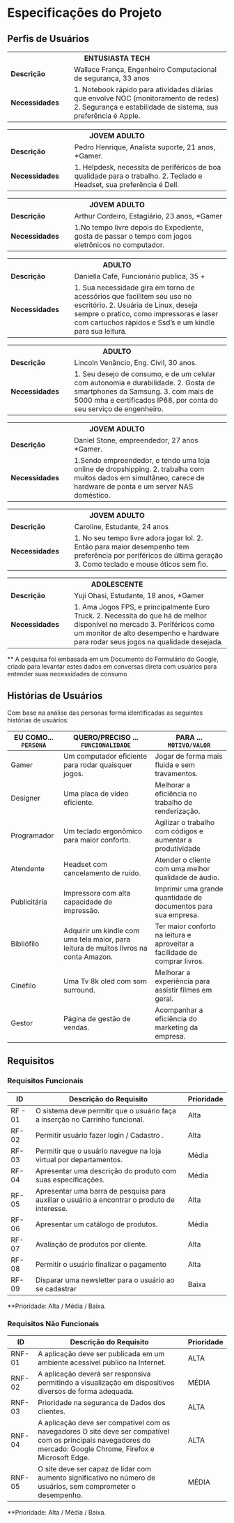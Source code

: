 # Especificações do Projeto

## Perfis de Usuários

<table>
<tbody>
<tr>
<th colspan="2">ENTUSIASTA TECH </th>
</tr>
<tr>
<td width="150px"><b>Descrição</b></td>
<td width="600px">
 Wallace França, Engenheiro Computacional de segurança, 33 anos
</td>
</tr>
<tr>
<td><b>Necessidades</b></td>
<td>
1. Notebook rápido para atividades diárias que envolve NOC (monitoramento de redes) 
2. Segurança e estabilidade de sistema, sua preferência é Apple.

</td>
</tr>
</tbody>
</table>

<table>
<tbody>
<tr>
<th colspan="2">JOVEM ADULTO </th>
</tr>
<tr>
<td width="150px"><b>Descrição</b></td>
<td width="600px">
Pedro Henrique, Analista suporte, 21 anos, *Gamer.
</td>
</tr>
<tr>
<td><b>Necessidades</b></td>
<td>
1. Helpdesk, necessita de periféricos de boa qualidade para o trabalho.
2. Teclado e Headset, sua preferência é Dell.

</td>
</tr>
</tbody>
</table>

<table>
<tbody>
<tr>
<th colspan="2">JOVEM ADULTO </th>
</tr>
<tr>
<td width="150px"><b>Descrição</b></td>
<td width="600px">
Arthur Cordeiro, Estagiário, 23 anos, *Gamer
</td>
</tr>
<tr>
<td><b>Necessidades</b></td>
<td>
1.No tempo livre depois do Expediente, gosta de passar o tempo com jogos eletrônicos no computador.

</td>
</tr>
</tbody>
</table>

<table>
<tbody>
<tr>
<th colspan="2">ADULTO </th>
</tr>
<tr>
<td width="150px"><b>Descrição</b></td>
<td width="600px">
 Daniella Café, Funcionário publica, 35 +
</td>
</tr>
<tr>
<td><b>Necessidades</b></td>
<td>
1. Sua necessidade gira em torno de acessórios que facilitem seu uso no escritório.
2. Usuária de Linux, deseja sempre o pratico, como impressoras e laser com cartuchos rápidos e Ssd’s e um kindle para sua leitura.


</td>
</tr>
</tbody>
</table>

<table>
<tbody>
<tr>
<th colspan="2">ADULTO </th>
</tr>
<tr>
<td width="150px"><b>Descrição</b></td>
<td width="600px">
Lincoln Venâncio, Eng. Civil, 30 anos.
</td>
</tr>
<tr>
<td><b>Necessidades</b></td>
<td>
1. Seu desejo de consumo, e de um celular com autonomia e durabilidade. 2. Gosta de smartphones da Samsung.
3. com mais de 5000 mha e certificados IP68, por conta do seu serviço de engenheiro.

</td>
</tr>
</tbody>
</table>

<table>
<tbody>
<tr>
<th colspan="2">JOVEM ADULTO </th>
</tr>
<tr>
<td width="150px"><b>Descrição</b></td>
<td width="600px">
Daniel Stone, empreendedor, 27 anos *Gamer.
</td>
</tr>
<tr>
<td><b>Necessidades</b></td>
<td>
1.Sendo empreendedor, e tendo uma loja online de dropshipping.
2. trabalha com muitos dados em simultâneo, carece de hardware de ponta e um server NAS doméstico.

</td>
</tr>
</tbody>
</table>

<table>
<tbody>
<tr>
<th colspan="2">JOVEM ADULTO </th>
</tr>
<tr>
<td width="150px"><b>Descrição</b></td>
<td width="600px">
Caroline, Estudante, 24 anos
</td>
</tr>
<tr>
<td><b>Necessidades</b></td>
<td>
1. No seu tempo livre adora jogar lol.
2. Então para maior desempenho tem preferência por periféricos de última geração
3. Como teclado e mouse óticos sem fio.


</td>
</tr>
</tbody>
</table>

<table>
<tbody>
<tr>
<th colspan="2"> ADOLESCENTE </th>
</tr>
<tr>
<td width="150px"><b>Descrição</b></td>
<td width="600px">
 Yuji Ohasi, Estudante, 18 anos, *Gamer
</td>
</tr>
<tr>
<td><b>Necessidades</b></td>
<td>
1. Ama Jogos FPS, e principalmente Euro Truck.
2. Necessita do que há de melhor disponível no mercado
3. Periféricos como um monitor de alto desempenho e hardware para rodar seus jogos na qualidade desejada.


</td>
</tr>
</tbody>
</table>

** A pesquisa foi embasada em um Documento do Formulário do Google, criado para levantar estes dados em conversas direta com usuários para entender suas necessidades de consumo
## Histórias de Usuários

Com base na análise das personas forma identificadas as seguintes histórias de usuários:

|EU COMO... `PERSONA`| QUERO/PRECISO ... `FUNCIONALIDADE`                                             |PARA ... `MOTIVO/VALOR`                 |
|--------------------|--------------------------------------------------------------------------------|----------------------------------------|
|Gamer | Um computador eficiente para rodar quaisquer jogos. | Jogar de forma mais fluida e sem travamentos.|
|Designer | Uma placa de vídeo eficiente. | Melhorar a eficiência no trabalho de renderização.|
| Programador | Um teclado ergonômico para maior conforto.|	Agilizar o trabalho com códigos e aumentar a produtividade |
|Atendente |	Headset com cancelamento de ruído. | Atender o cliente com uma melhor qualidade de áudio.|
|Publicitária |	Impressora com alta capacidade de impressão. | Imprimir uma grande quantidade de documentos para sua empresa. |
|Bibliófilo | Adquirir um kindle com uma tela maior, para leitura de muitos livros na conta Amazon. | Ter maior conforto na leitura e aproveitar a facilidade de comprar livros. |
|Cinéfilo | Uma Tv 8k oled com som surround. | Melhorar a experiência para assistir filmes em geral.|
|Gestor | Página de gestão de vendas. |	Acompanhar a eficiência do marketing da empresa.|

## Requisitos

### Requisitos Funcionais

|ID    | Descrição do Requisito  | Prioridade |
|------|-----------------------------------------|----|
|RF - 01| O sistema deve permitir que o usuário faça a inserção no Carrinho funcional. | Alta |
|RF-02| Permitir usuário fazer login / Cadastro .|	Alta |
|RF-03| Permitir que o usuário navegue na loja virtual por departamentos. |Média|
|RF-04| Apresentar uma descrição do produto com suas especificações.|Média|
|RF-05| Apresentar uma barra de pesquisa para auxiliar o usuário a encontrar o produto de interesse.|Alta|
|RF-06| Apresentar um catálogo de produtos.|Média |
|RF-07| Avaliação de produtos por cliente. |Alta|
|RF-08| Permitir o usuário finalizar o pagamento |Alta|
|RF-09| Disparar uma newsletter para o usuário ao se cadastrar |Baixa|


**Prioridade: Alta / Média / Baixa.  

### Requisitos Não Funcionais

|ID     | Descrição do Requisito  |Prioridade |
|-------|-------------------------|----|
|RNF-01|A aplicação deve ser publicada em um ambiente acessível público na Internet.  | ALTA | 
|RNF-02| A aplicação deverá ser responsiva permitindo a visualização em dispositivos diversos de forma adequada.  | MÉDIA | 
|RNF-03| Prioridade na seguranca de Dados dos clientes.  | ALTA | 
|RNF-04| A aplicação deve ser compatível com os navegadores O site deve ser compatível com os principais navegadores do mercado: Google Chrome, Firefox e Microsoft Edge.  | ALTA | 
|RNF-05|O site deve ser capaz de lidar com aumento significativo no número de usuários, sem comprometer o desempenho. | MÉDIA |

**Prioridade: Alta / Média / Baixa.

